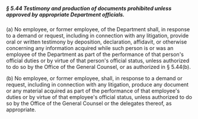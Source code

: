 ##### § 5.44 Testimony and production of documents prohibited unless approved by appropriate Department officials. #####

(a) No employee, or former employee, of the Department shall, in response to a demand or request, including in connection with any litigation, provide oral or written testimony by deposition, declaration, affidavit, or otherwise concerning any information acquired while such person is or was an employee of the Department as part of the performance of that person's official duties or by virtue of that person's official status, unless authorized to do so by the Office of the General Counsel, or as authorized in § 5.44(b).

(b) No employee, or former employee, shall, in response to a demand or request, including in connection with any litigation, produce any document or any material acquired as part of the performance of that employee's duties or by virtue of that employee's official status, unless authorized to do so by the Office of the General Counsel or the delegates thereof, as appropriate.
